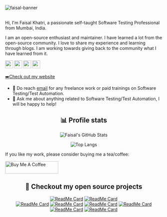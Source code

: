 ![faisal-banner](https://user-images.githubusercontent.com/18361917/172057901-fe99a591-766a-4a34-af80-6e8507ed5408.png)

<br/>
Hi, I'm Faisal Khatri, a passionate self-taught Software Testing Professional from Mumbai, India.

I am an open-source enthusiast and maintainer. I have learned a lot from the open-source community. 
I love to share my experience and learning through blogs. I am working towards giving back to the community what I have learned from it.

<p><a href="https://www.twitter.com/mfaisal_khatri"><img src="https://img.shields.io/badge/twitter-%231DA1F2.svg?&style=for-the-badge&logo=twitter&logoColor=white" height=25></a> 
<a href="https://medium.com/@iamfaisalkhatri"><img src="https://img.shields.io/badge/medium-%2312100E.svg?&style=for-the-badge&logo=medium&logoColor=white" height=25></a>
<a href="https://www.linkedin.com/in/faisalkhatri"><img src="https://img.shields.io/badge/linkedin-%230077B5.svg?&style=for-the-badge&logo=linkedin&logoColor=white" height=25></a> 
<a href="https://www.youtube.com/@faisalkhatriqa"><img src="https://img.shields.io/badge/youtube-%23E4405F.svg?&style=for-the-badge&logo=youtube&logoColor=white" height=25"></a> 
<p><a href="https://mfaisalkhatri.github.io">➡️Check out my website</a></p>


- 💼 Do reach [email](mailto:mohammadfaisalkhatri@gmail.com) for any freelance work or paid trainings on Software Testing/Test Automation.
- 💬 Ask me about anything related to Software Testing/Test Automation, I will be happy to help!


<div align="center">
  <h2>📊 Profile stats</h2>

![Faisal's GitHub Stats](https://github-readme-stats-faisal.vercel.app/api?username=mfaisalkhatri&show_icons=true&theme=radical)
  
![Top Langs](https://github-readme-stats-faisal.vercel.app/api/top-langs/?username=mfaisalkhatri&hide=scss,css,html&theme=dark&layout=compact)

</div>

If you like my work, please consider buying me a tea/coffee:

<a href="https://www.buymeacoffee.com/fkhatri" target="_blank" rel="noreferrer nofollow">
<img src="https://cdn.buymeacoffee.com/buttons/default-red.png" alt="Buy Me A Coffee" height="40" width="170" >
</a>
 
<div align="center">
  <h2>🎉 Checkout my open source projects</h2>

[![ReadMe Card](https://github-readme-stats-faisal.vercel.app/api/pin/?username=mfaisalkhatri&repo=awesome-learning&theme=dark)](https://github.com/mfaisalkhatri/awesome-learning)
[![ReadMe Card](https://github-readme-stats-faisal.vercel.app/api/pin/?username=mfaisalkhatri&repo=restful-ecommerce&theme=dark)](https://github.com/mfaisalkhatri/restful-ecommerce)  
[![ReadMe Card](https://github-readme-stats-faisal.vercel.app/api/pin/?username=mfaisalkhatri&repo=api-testing-playwright-java-testng&theme=dark)](https://github.com/mfaisalkhatri/api-testing-playwright-java-testng)
[![ReadMe Card](https://github-readme-stats-faisal.vercel.app/api/pin/?username=mfaisalkhatri&repo=SuperTest_poc&theme=dark)](https://github.com/mfaisalkhatri/SuperTest_poc)
[![ReadMe Card](https://github-readme-stats-faisal.vercel.app/api/pin/?username=mfaisalkhatri&repo=selenium4poc&theme=dark)](https://github.com/mfaisalkhatri/selenium4poc)
[![ReadMe Card](https://github-readme-stats-faisal.vercel.app/api/pin/?username=mfaisalkhatri&repo=rest-assured-examples&theme=dark)](https://github.com/mfaisalkhatri/rest-assured-examples)
[![ReadMe Card](https://github-readme-stats-faisal.vercel.app/api/pin/?username=BoykaFramework&repo=boyka-framework&theme=dark)](https://github.com/BoykaFramework/boyka-framework)
[![ReadMe Card](https://github-readme-stats-faisal.vercel.app/api/pin/?username=mfaisalkhatri&repo=Manual_Testing&theme=dark)](https://github.com/mfaisalkhatri/Manual_Testing)


</div>






